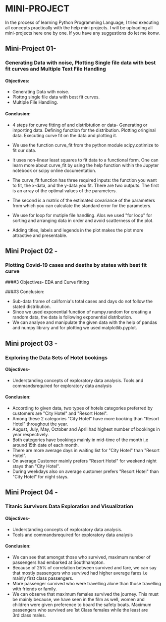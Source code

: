 # MINI-PROJECT
In the process of learning Python Programming Language, I tried executing all concepts practically with the help mini projects. I will be uploading all mini-projects here one by one. If you have any suggestions do let me konw.



## Mini-Project 01-

### Generating Data with noise, Plotting Single file data with best fit curves and Multiple Text File Handling

#### Objectives:
- Generating Data with noise.
- Plottng single file data with best fit curves.
- Multiple File Handling.

#### Conclusion:

- 4 steps for curve fitting of and distribtution or data- Generating or importing data. Defining function for the distribution. Plotting oringinal data. Executing curve fit on the data and plotting it.

- We use the function curve_fit from the python module scipy.optimize to fit our data.

- It uses non-linear least squares to fit data to a functional form. One can learn more about curve_fit by using the help function within the Jupyter notebook or scipy online documentation.

- The curve_fit function has three required inputs: the function you want to fit, the x-data, and the y-data you fit. There are two outputs. The first is an array of the optimal values of the parameters.

- The second is a matrix of the estimated covariance of the parameters from which you can calculate the standard error for the parameters.

- We use for loop for mutiple file handling. Alos we used "for loop" for sorting and arranging data in order and avoid scatterness of the plot.

- Adding titles, labels and legends in the plot makes the plot more attractive and presentable.



## Mini Project 02 -

### Plotting Covid-19 cases and deaths by states with best fit curve

####3 Objectives- EDA and Curve fitting

####3 Conclusion:

-  Sub-data frame of california's total cases and days do not follow the stated distribution.
- Since we used exponential function of numpy.random for creating a random data, the data is following exponential distribution.
- We can analyse and manipulate the given data with the help of pandas and numpy library and for plotting we used matplotlib.pyplot.


## Mini project 03 -

### Exploring the Data Sets of Hotel bookings

#### Objectives-

- Understanding concepts of exploratory data analysis. Tools and commandsrequired for exploratory data analysis

#### Conclusion:

- According to given data, two types of hotels categories preferred by customers are "City Hotel" and "Resort Hotel".
- Among these 2 categories "City Hotel" have more booking than "Resort Hotel" throughout the year.
- August, July, May, October and April had highest number of bookings in year respectively.
- Both categories have bookings mainly in mid-time of the month i,e around 15th date of each month.
- There are more average days in waiting list for "City Hotel" than "Resort Hotel".
- On average Customer mainly prefers "Resort Hotel" for weekend night stays than "City Hotel".
- During weekdays also on average customer prefers "Resort Hotel" than "City Hotel" for night stays.



## Mini Project 04 -

### Titanic Survivors Data Exploration and Visualization

#### Objectives-

- Understanding concepts of exploratory data analysis.
- Tools and commandsrequired for exploratory data analysis

#### Conclusion:
- We can see that amongst those who survived, maximum number of passengers had embarked at Southhampton.
- Because of 25% of correlation between survived and fare, we can say that mostly passengers who survived had higher average fares i.e mainly first class passengers.
- More passenger survived who were travelling alone than those travelling with friends or family.
- We can observe that maximum females survived the journey. This must be mainly because, we have seen in the film as well, women and children were given preference to board the safety boats. Maximum passengers who survived are 1st Class females while the least are 3rd class males.


